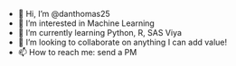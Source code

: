 - 👋 Hi, I’m @danthomas25
- 👀 I’m interested in Machine Learning
- 🌱 I’m currently learning Python, R, SAS Viya
- 💞️ I’m looking to collaborate on anything I can add value!
- 📫 How to reach me: send a PM

<!---
danthomas25/danthomas25 is a ✨ special ✨ repository because its `README.md` (this file) appears on your GitHub profile.
You can click the Preview link to take a look at your changes.
--->
